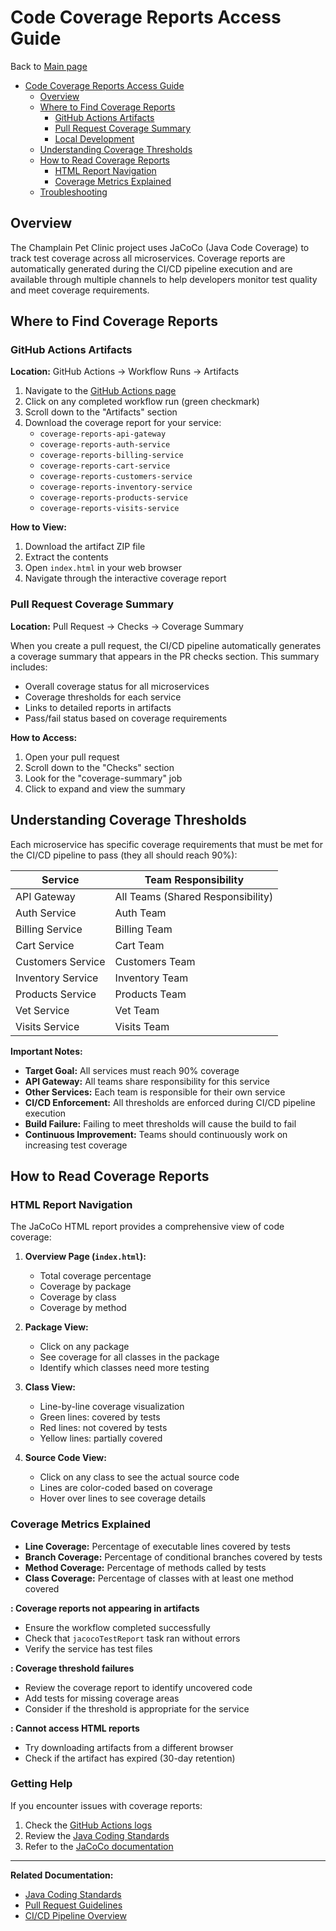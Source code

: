 # Code Coverage Reports Access Guide

Back to [Main page](../README.md)

<!-- TOC -->

- [Code Coverage Reports Access Guide](#code-coverage-reports-access-guide)
  - [Overview](#overview)
  - [Where to Find Coverage Reports](#where-to-find-coverage-reports)
    - [GitHub Actions Artifacts](#github-actions-artifacts)
    - [Pull Request Coverage Summary](#pull-request-coverage-summary)
    - [Local Development](#local-development)
  - [Understanding Coverage Thresholds](#understanding-coverage-thresholds)
  - [How to Read Coverage Reports](#how-to-read-coverage-reports)
    - [HTML Report Navigation](#html-report-navigation)
    - [Coverage Metrics Explained](#coverage-metrics-explained)
  - [Troubleshooting](#troubleshooting)
  <!-- TOC -->

## Overview

The Champlain Pet Clinic project uses JaCoCo (Java Code Coverage) to track test coverage across all microservices. Coverage reports are automatically generated during the CI/CD pipeline execution and are available through multiple channels to help developers monitor test quality and meet coverage requirements.

## Where to Find Coverage Reports

### GitHub Actions Artifacts

**Location:** GitHub Actions → Workflow Runs → Artifacts

1. Navigate to the [GitHub Actions page](https://github.com/cgerard321/champlain_petclinic/actions)
2. Click on any completed workflow run (green checkmark)
3. Scroll down to the "Artifacts" section
4. Download the coverage report for your service:
   - `coverage-reports-api-gateway`
   - `coverage-reports-auth-service`
   - `coverage-reports-billing-service`
   - `coverage-reports-cart-service`
   - `coverage-reports-customers-service`
   - `coverage-reports-inventory-service`
   - `coverage-reports-products-service`
   - `coverage-reports-visits-service`

**How to View:**

1. Download the artifact ZIP file
2. Extract the contents
3. Open `index.html` in your web browser
4. Navigate through the interactive coverage report

### Pull Request Coverage Summary

**Location:** Pull Request → Checks → Coverage Summary

When you create a pull request, the CI/CD pipeline automatically generates a coverage summary that appears in the PR checks section. This summary includes:

- Overall coverage status for all microservices
- Coverage thresholds for each service
- Links to detailed reports in artifacts
- Pass/fail status based on coverage requirements

**How to Access:**

1. Open your pull request
2. Scroll down to the "Checks" section
3. Look for the "coverage-summary" job
4. Click to expand and view the summary

## Understanding Coverage Thresholds

Each microservice has specific coverage requirements that must be met for the CI/CD pipeline to pass (they all should reach 90%):

| Service           | Team Responsibility             |
| ----------------- | ------------------------------- |
| API Gateway       | All Teams (Shared Responsibility) |
| Auth Service      | Auth Team                      |
| Billing Service   | Billing Team                   |
| Cart Service      | Cart Team                      |
| Customers Service | Customers Team                 |
| Inventory Service | Inventory Team                 |
| Products Service  | Products Team                  |
| Vet Service       | Vet Team                       |
| Visits Service    | Visits Team                    |

**Important Notes:**

- **Target Goal:** All services must reach 90% coverage
- **API Gateway:** All teams share responsibility for this service
- **Other Services:** Each team is responsible for their own service
- **CI/CD Enforcement:** All thresholds are enforced during CI/CD pipeline execution
- **Build Failure:** Failing to meet thresholds will cause the build to fail
- **Continuous Improvement:** Teams should continuously work on increasing test coverage

## How to Read Coverage Reports

### HTML Report Navigation

The JaCoCo HTML report provides a comprehensive view of code coverage:

1. **Overview Page (`index.html`):**

   - Total coverage percentage
   - Coverage by package
   - Coverage by class
   - Coverage by method

2. **Package View:**

   - Click on any package 
   - See coverage for all classes in the package
   - Identify which classes need more testing

3. **Class View:**

   - Line-by-line coverage visualization
   - Green lines: covered by tests
   - Red lines: not covered by tests
   - Yellow lines: partially covered

4. **Source Code View:**
   - Click on any class to see the actual source code
   - Lines are color-coded based on coverage
   - Hover over lines to see coverage details

### Coverage Metrics Explained

- **Line Coverage:** Percentage of executable lines covered by tests
- **Branch Coverage:** Percentage of conditional branches covered by tests
- **Method Coverage:** Percentage of methods called by tests
- **Class Coverage:** Percentage of classes with at least one method covered





**: Coverage reports not appearing in artifacts**

- Ensure the workflow completed successfully
- Check that `jacocoTestReport` task ran without errors
- Verify the service has test files

**: Coverage threshold failures**

- Review the coverage report to identify uncovered code
- Add tests for missing coverage areas
- Consider if the threshold is appropriate for the service



**: Cannot access HTML reports**

- Try downloading artifacts from a different browser
- Check if the artifact has expired (30-day retention)

### Getting Help

If you encounter issues with coverage reports:

1. Check the [GitHub Actions logs](https://github.com/cgerard321/champlain_petclinic/actions)
2. Review the [Java Coding Standards](java-coding-standards.md) 
3. Refer to the [JaCoCo documentation](https://www.jacoco.org/jacoco/trunk/doc/) 

---

**Related Documentation:**

- [Java Coding Standards](java-coding-standards.md)
- [Pull Request Guidelines](pull-requests.md)
- [CI/CD Pipeline Overview](../.github/workflows/parallel_microservice_build.yml)
